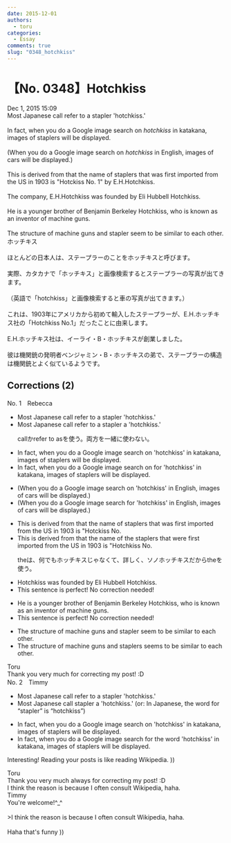 ```yaml
---
date: 2015-12-01
authors:
  - toru
categories:
  - Essay
comments: true
slug: "0348_hotchkiss"
---
```


# 【No. 0348】Hotchkiss
<div class="date">Dec 1, 2015 15:09</div>
<div id="post"><div id="body_show_ori">
Most Japanese call refer to a stapler 'hotchkiss.'<br/><br/>In fact, when you do a Google image search on <em>hotchkiss</em> in katakana, images of staplers will be displayed.<br/><br/>(When you do a Google image search on <em>hotchkiss</em> in English, images of cars will be displayed.)<br/><br/>This is derived from that the name of staplers that was first imported from the US in 1903 is "Hotckiss No. 1" by E.H.Hotchkiss.<br/><br/>The company, E.H.Hotchkiss was founded by Eli Hubbell Hotchkiss.<br/><br/>He is a younger brother of Benjamin Berkeley Hotchkiss, who is known as an inventor of machine guns.<br/><br/>The structure of machine guns and stapler seem to be similar to each other.
</div></div>

<!-- more -->

<div id="post_ja"><div id="body_show_mo">
ホッチキス<br/><br/>ほとんどの日本人は、ステープラーのことをホッチキスと呼びます。<br/><br/>実際、カタカナで「ホッチキス」と画像検索するとステープラーの写真が出てきます。<br/><br/>（英語で「hotchkiss」と画像検索すると車の写真が出てきます。）<br/><br/>これは、1903年にアメリカから初めて輸入したステープラーが、E.H.ホッチキス社の「Hotchkiss No.1」だったことに由来します。<br/><br/>E.H.ホッチキス社は、イーライ・B・ホッチキスが創業しました。<br/><br/>彼は機関銃の発明者ベンジャミン・B・ホッチキスの弟で、ステープラーの構造は機関銃とよく似ているようです。
</div></div>

## Corrections (2)
<div id="block"><div class="first_name"> No. 1　<span class="just_name">Rebecca</span></div><div id="block2">
<ul class="correction_field">
<li class="incorrect">Most Japanese call refer to a stapler 'hotchkiss.'</li>
<li class="corrected correct">
Most Japanese call <span class="sline">refer to</span> a stapler <span class="f_blue">a</span> 'hotchkiss.'
<p class="correction_comment">callかrefer to asを使う。両方を一緒に使わない。</p>
</li>
</ul>
<ul class="correction_field">
<li class="incorrect">In fact, when you do a Google image search on 'hotchkiss' in katakana, images of staplers will be displayed.</li>
<li class="corrected correct">
In fact, when you do a Google image search <span class="sline">on</span> <span class="f_blue">for </span>'hotchkiss' in katakana, images of staplers will be displayed.
</li>
</ul>
<ul class="correction_field">
<li class="incorrect">(When you do a Google image search on 'hotchkiss' in English, images of cars will be displayed.)</li>
<li class="corrected correct">
(When you do a Google image search <span class="f_blue">for</span> 'hotchkiss' in English, images of cars will be displayed.)
</li>
</ul>
<ul class="correction_field">
<li class="incorrect">This is derived from that the name of staplers that was first imported from the US in 1903 is "Hotckiss No.</li>
<li class="corrected correct">
This is derived from that the name of <span class="f_blue">the</span> staplers that <span class="f_red">were</span> first imported from the US in 1903 is "Hotc<span class="f_red">h</span>kiss No.
<p class="correction_comment">theは、何でもホッチキスじゃなくて、詳しく、ソノホッチキスだからtheを使う。</p>
</li>
</ul>
<ul class="correction_field">
<li class="incorrect">Hotchkiss was founded by Eli Hubbell Hotchkiss.</li>
<li class="corrected perfect">This sentence is perfect! No correction needed!</li>
</ul>
<ul class="correction_field">
<li class="incorrect">He is a younger brother of Benjamin Berkeley Hotchkiss, who is known as an inventor of machine guns.</li>
<li class="corrected perfect">This sentence is perfect! No correction needed!</li>
</ul>
<ul class="correction_field">
<li class="incorrect">The structure of machine guns and stapler seem to be similar to each other.</li>
<li class="corrected correct">
The structure of machine guns and stapler<span class="f_red">s </span>seem<span class="f_red">s</span> to be similar to each other.
</li>
</ul>
</div><div class="name"><span class="just_name">Toru</span><br>
Thank you very much for correcting my post! :D
</div>
</div>
<div id="block"><div class="first_name"> No. 2　<span class="just_name">Timmy</span></div><div id="block2">
<ul class="correction_field">
<li class="incorrect">Most Japanese call refer to a stapler 'hotchkiss.'</li>
<li class="corrected correct">
Most Japanese call stapler a 'hotchkiss.' (or: <span class="f_blue">In Japanese, the word for “stapler” is “hotchkiss”</span>)
</li>
</ul>
<ul class="correction_field">
<li class="incorrect">In fact, when you do a Google image search on 'hotchkiss' in katakana, images of staplers will be displayed.</li>
<li class="corrected correct">
In fact, when you do a Google image search for <span class="f_blue">the word</span> 'hotchkiss' in katakana, images of staplers will be displayed.
</li>
</ul>
<p class="comment_small">
 Interesting! Reading your posts is like reading Wikipedia. ))
</p>

</div><div class="name"><span class="just_name">Toru</span><br>
Thank you very much always for correcting my post! :D<br/>I think the reason is because I often consult Wikipedia, haha.
</div>
<div class="name"><span class="just_name">Timmy</span><br>
You're welcome!^_^<br/><br/>&gt;I think the reason is because I often consult Wikipedia, haha.<br/><br/>Haha that's funny ))
</div>
</div>

